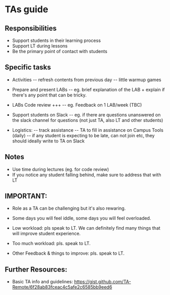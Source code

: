 

# TAs guide

<!-- Status: draft -->



## Responsibilities

- Support students in their learning process
- Support LT during lessons
- Be the primary point of contact with students


## Specific tasks

- Activities
  -- refresh contents from previous day
  -- little warmup games

- Prepare and present LABs
  -- eg. brief explanation of the LAB + explain if there's any point that can be tricky.

- LABs Code review +++
  -- eg. Feedback on 1 LAB/week (TBC)

- Support students on Slack
  -- eg. if there are questions unanswered on the slack channel for questions (not just TA, also LT and other students)

- Logistics:
  -- track assistance
     -- TA to fill in assistance on Campus Tools (daily)
     -- if any student is expecting to be late, can not join etc, they should ideally write to TA on Slack


## Notes

- Use time during lectures (eg. for code review)
- If you notice any student falling behind, make sure to address that with LT


## IMPORTANT:
- Role as a TA can be challenging but it's also rewaring.
- Some days you will feel iddle, some days you will feel overloaded.

- Low workload: pls speak to LT. We can definitely find many things that will improve student experience.
- Too much workload: pls. speak to LT.

- Other Feedback & things to improve: pls. speak to LT.


## Further Resources:

- Basic TA info and guidelines:
https://gist.github.com/TA-Remote/6f28ab83fceac4c5afe2c6585bb9eed6


